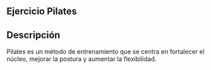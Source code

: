 ## Ejercicio Pilates

## Descripción
Pilates es un método de entrenamiento que se centra en fortalecer el núcleo, mejorar la postura y aumentar la flexibilidad.